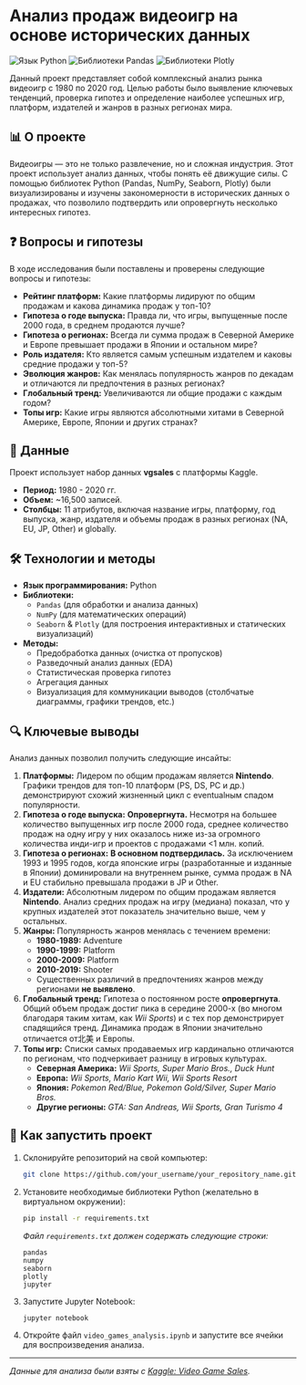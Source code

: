 # Анализ продаж видеоигр на основе исторических данных

![Язык Python](https://img.shields.io/badge/Python-3.x-blue?logo=python)
![Библиотеки Pandas](https://img.shields.io/badge/Pandas-✔️-green?logo=pandas)
![Библиотеки Plotly](https://img.shields.io/badge/Plotly-✔️-orange?logo=plotly)

Данный проект представляет собой комплексный анализ рынка видеоигр с 1980 по 2020 год. Целью работы было выявление ключевых тенденций, проверка гипотез и определение наиболее успешных игр, платформ, издателей и жанров в разных регионах мира.

## 📊 О проекте

Видеоигры — это не только развлечение, но и сложная индустрия. Этот проект использует анализ данных, чтобы понять её движущие силы. С помощью библиотек Python (Pandas, NumPy, Seaborn, Plotly) были визуализированы и изучены закономерности в исторических данных о продажах, что позволило подтвердить или опровергнуть несколько интересных гипотез.

## ❓ Вопросы и гипотезы

В ходе исследования были поставлены и проверены следующие вопросы и гипотезы:
*   **Рейтинг платформ:** Какие платформы лидируют по общим продажам и какова динамика продаж у топ-10?
*   **Гипотеза о годе выпуска:** Правда ли, что игры, выпущенные после 2000 года, в среднем продаются лучше?
*   **Гипотеза о регионах:** Всегда ли сумма продаж в Северной Америке и Европе превышает продажи в Японии и остальном мире?
*   **Роль издателя:** Кто является самым успешным издателем и каковы средние продажи у топ-5?
*   **Эволюция жанров:** Как менялась популярность жанров по декадам и отличаются ли предпочтения в разных регионах?
*   **Глобальный тренд:** Увеличиваются ли общие продажи с каждым годом?
*   **Топы игр:** Какие игры являются абсолютными хитами в Северной Америке, Европе, Японии и других странах?

## 📁 Данные

Проект использует набор данных **vgsales** с платформы Kaggle.
*   **Период:** 1980 - 2020 гг.
*   **Объем:** ~16,500 записей.
*   **Столбцы:** 11 атрибутов, включая название игры, платформу, год выпуска, жанр, издателя и объемы продаж в разных регионах (NA, EU, JP, Other) и globally.

## 🛠 Технологии и методы

*   **Язык программирования:** Python
*   **Библиотеки:**
    *   `Pandas` (для обработки и анализа данных)
    *   `NumPy` (для математических операций)
    *   `Seaborn` & `Plotly` (для построения интерактивных и статических визуализаций)
*   **Методы:**
    *   Предобработка данных (очистка от пропусков)
    *   Разведочный анализ данных (EDA)
    *   Статистическая проверка гипотез
    *   Агрегация данных
    *   Визуализация для коммуникации выводов (столбчатые диаграммы, графики трендов, etc.)

## 🔍 Ключевые выводы

Анализ данных позволил получить следующие инсайты:

1.  **Платформы:** Лидером по общим продажам является **Nintendo**. Графики трендов для топ-10 платформ (PS, DS, PC и др.) демонстрируют схожий жизненный цикл с eventualным спадом популярности.
2.  **Гипотеза о годе выпуска:** **Опровергнута.** Несмотря на большее количество выпущенных игр после 2000 года, среднее количество продаж на одну игру у них оказалось ниже из-за огромного количества инди-игр и проектов с продажами <1 млн. копий.
3.  **Гипотеза о регионах:** **В основном подтвердилась.** За исключением 1993 и 1995 годов, когда японские игры (разработанные и изданные в Японии) доминировали на внутреннем рынке, сумма продаж в NA и EU стабильно превышала продажи в JP и Other.
4.  **Издатели:** Абсолютным лидером по общим продажам является **Nintendo**. Анализ средних продаж на игру (медиана) показал, что у крупных издателей этот показатель значительно выше, чем у остальных.
5.  **Жанры:** Популярность жанров менялась с течением времени:
    *   **1980-1989:** Adventure
    *   **1990-1999:** Platform
    *   **2000-2009:** Platform
    *   **2010-2019:** Shooter
    *   Существенных различий в предпочтениях жанров между регионами **не выявлено**.
6.  **Глобальный тренд:** Гипотеза о постоянном росте **опровергнута**. Общий объем продаж достиг пика в середине 2000-х (во многом благодаря таким хитам, как *Wii Sports*) и с тех пор демонстрирует спадящийся тренд. Динамика продаж в Японии значительно отличается от北美 и Европы.
7.  **Топы игр:** Списки самых продаваемых игр кардинально отличаются по регионам, что подчеркивает разницу в игровых культурах.
    *   **Северная Америка:** *Wii Sports, Super Mario Bros., Duck Hunt*
    *   **Европа:** *Wii Sports, Mario Kart Wii, Wii Sports Resort*
    *   **Япония:** *Pokemon Red/Blue, Pokemon Gold/Silver, Super Mario Bros.*
    *   **Другие регионы:** *GTA: San Andreas, Wii Sports, Gran Turismo 4*

## 🚀 Как запустить проект

1.  Склонируйте репозиторий на свой компьютер:
    ```bash
    git clone https://github.com/your_username/your_repository_name.git
    ```
2.  Установите необходимые библиотеки Python (желательно в виртуальном окружении):
    ```bash
    pip install -r requirements.txt
    ```
    *Файл `requirements.txt` должен содержать следующие строки:*
    ```
    pandas
    numpy
    seaborn
    plotly
    jupyter
    ```
3.  Запустите Jupyter Notebook:
    ```bash
    jupyter notebook
    ```
4.  Откройте файл `video_games_analysis.ipynb` и запустите все ячейки для воспроизведения анализа.

---
*Данные для анализа были взяты с [Kaggle: Video Game Sales](https://www.kaggle.com/datasets/gregorut/videogamesales).*
